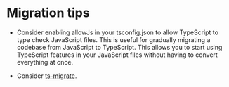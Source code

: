 # Migration tips

- Consider enabling allowJs in your tsconfig.json to allow TypeScript to type check JavaScript files. This is useful for gradually migrating a codebase from JavaScript to TypeScript. This allows you to start using TypeScript features in your JavaScript files without having to convert everything at once.

- Consider [ts-migrate](https://github.com/airbnb/ts-migrate).
